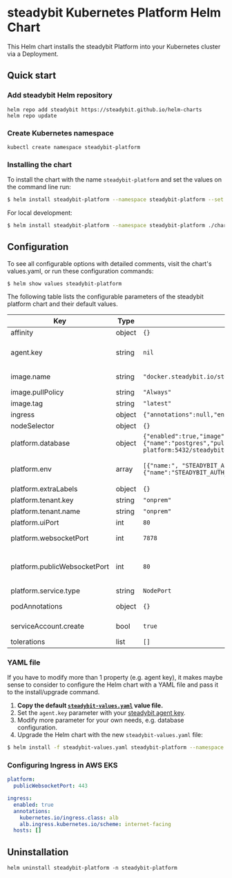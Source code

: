# steadybit Kubernetes Platform Helm Chart

This Helm chart installs the steadybit Platform into your Kubernetes cluster via a Deployment.

## Quick start

### Add steadybit Helm repository

```
helm repo add steadybit https://steadybit.github.io/helm-charts
helm repo update
```

### Create Kubernetes namespace

```
kubectl create namespace steadybit-platform
```

### Installing the chart

To install the chart with the name `steadybit-platform` and set the values on the command line run:

```bash
$ helm install steadybit-platform --namespace steadybit-platform --set agent.key=STEADYBIT_AGENT_KEY steadybit/steadybit-platform
```

For local development:

```bash
$ helm install steadybit-platform --namespace steadybit-platform ./charts/steadybit-platform --set agent.key=STEADYBIT_AGENT_KEY
```

## Configuration

To see all configurable options with detailed comments, visit the chart's values.yaml, or run these configuration commands:

```
$ helm show values steadybit-platform
```

The following table lists the configurable parameters of the steadybit platform chart and their default values.

| Key | Type | Default | Description |
|-----|------|---------|-------------|
| affinity | object | `{}` | Affinities to influence platform pod assignment. |
| agent.key | string | `nil` | The secret token which your agent uses to authenticate to steadybit's servers. Get it from https://platform.steadybit.io/settings/agents/setup. |
| image.name | string | `"docker.steadybit.io/steadybit/platform"` | The container image  to use of the steadybit platform. |
| image.pullPolicy | string | `"Always"` | Specifies when to pull the image container. |
| image.tag | string | `"latest"` | Tag name of the platform container image to use. |
| ingress | object | `{"annotations":null,"enabled":true,"hosts":[]}` | Ingress configuration properties |
| nodeSelector | object | `{}` | Node labels for pod assignment |
| platform.database | object | `{"enabled":true,"image":{"name":"postgres","pullPolicy":"Always","tag":11.5},"name":"steadybitdb","password":"postgres","port":5432,"url":"jdbc:postgresql://postgres.steadybit-platform:5432/steadybitdb","user":"postgres"}` | Specific configuration for the database. |
| platform.env | array | `[{"name:", "STEADYBIT_AUTH_PROVIDER", "value": "static"},{"name":"STEADYBIT_AUTH_STATIC_0_PASSWORD", "value": "{noop}admin"},{"name":"STEADYBIT_AUTH_STATIC_0_USERNAME", "value":"admin"}]` | Use this to set additional environment variables See https://docs.steadybit.io/installation-platform/3-advanced-configuration. |
| platform.extraLabels | object | `{}` | Additional labels |
| platform.tenant.key | string | `"onprem"` | Name for the tenant assigned to you. |
| platform.tenant.name | string | `"onprem"` | Key for the tenant assigned to you. |
| platform.uiPort | int | `80` | (internal) Web-UI port for the user interface. |
| platform.websocketPort | int | `7878` | (internal) Websocket port for communication between platform and agents. |
| platform.publicWebsocketPort | int | `80` | The public port used for experiments - Use this if the agent access the websocket via ingress or a reverse proxy, that serves websocket and http traffic using the same port |
| platform.service.type | string | `NodePort` | Service Type to use for the platform |
| podAnnotations | object | `{}` | Additional annotations to be added to the platform pod. |
| serviceAccount.create | bool | `true` | Specifies whether a ServiceAccount should be created. |
| tolerations | list | `[]` | Tolerations to influence platform pod assignment. |
### YAML file 

If you have to modify more than 1 property (e.g. agent key), it makes maybe sense to consider to configure the Helm chart with a YAML file and pass it to the install/upgrade command.

1. **Copy the default [`steadybit-values.yaml`](values.yaml) value file.**
2. Set the `agent.key` parameter with your [steadybit agent key](https://platform.steadybit.io/settings/agents/setup).
3. Modify more parameter for your own needs, e.g. database configuration.
4. Upgrade the Helm chart with the new `steadybit-values.yaml` file:

```bash
$ helm install -f steadybit-values.yaml steadybit-platform --namespace steadybit-platform steadybit/steadybit-platform
```

### Configuring Ingress in AWS EKS

```yaml
platform:
  publicWebsocketPort: 443

ingress:
  enabled: true
  annotations:
    kubernetes.io/ingress.class: alb
    alb.ingress.kubernetes.io/scheme: internet-facing
  hosts: []
```

## Uninstallation

```
helm uninstall steadybit-platform -n steadybit-platform
```
